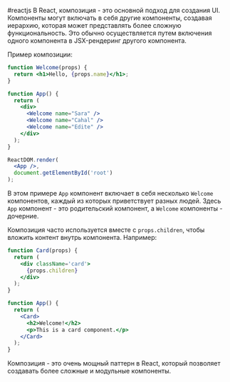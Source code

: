 #reactjs
В React, композиция - это основной подход для создания UI. Компоненты могут включать в себя другие компоненты, создавая иерархию, которая может представлять более сложную функциональность. Это обычно осуществляется путем включения одного компонента в JSX-рендеринг другого компонента.

Пример композиции:

```jsx
function Welcome(props) {
  return <h1>Hello, {props.name}</h1>;
}

function App() {
  return (
    <div>
      <Welcome name="Sara" />
      <Welcome name="Cahal" />
      <Welcome name="Edite" />
    </div>
  );
}

ReactDOM.render(
  <App />,
  document.getElementById('root')
);
```

В этом примере `App` компонент включает в себя несколько `Welcome` компонентов, каждый из которых приветствует разных людей. Здесь `App` компонент - это родительский компонент, а `Welcome` компоненты - дочерние.

Композиция часто используется вместе с `props.children`, чтобы вложить контент внутрь компонента. Например:

```jsx
function Card(props) {
  return (
    <div className='card'>
      {props.children}
    </div>
  );
}

function App() {
  return (
    <Card>
      <h2>Welcome!</h2>
      <p>This is a card component.</p>
    </Card>
  );
}
```

Композиция - это очень мощный паттерн в React, который позволяет создавать более сложные и модульные компоненты.